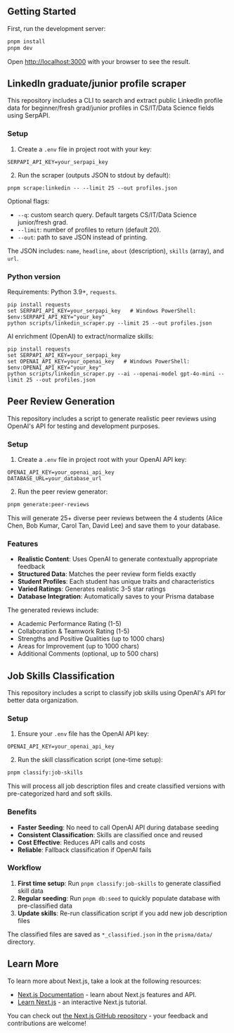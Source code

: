 ## Getting Started

First, run the development server:

```bash
pnpm install
pnpm dev
```

Open [http://localhost:3000](http://localhost:3000) with your browser to see the result.

## LinkedIn graduate/junior profile scraper

This repository includes a CLI to search and extract public LinkedIn profile data for beginner/fresh grad/junior profiles in CS/IT/Data Science fields using SerpAPI.

### Setup

1. Create a `.env` file in project root with your key:

```
SERPAPI_API_KEY=your_serpapi_key
```

2. Run the scraper (outputs JSON to stdout by default):

```
pnpm scrape:linkedin -- --limit 25 --out profiles.json
```

Optional flags:
- `--q`: custom search query. Default targets CS/IT/Data Science junior/fresh grad.
- `--limit`: number of profiles to return (default 20).
- `--out`: path to save JSON instead of printing.

The JSON includes: `name`, `headline`, `about` (description), `skills` (array), and `url`.

### Python version

Requirements: Python 3.9+, `requests`.

```
pip install requests
set SERPAPI_API_KEY=your_serpapi_key   # Windows PowerShell: $env:SERPAPI_API_KEY="your_key"
python scripts/linkedin_scraper.py --limit 25 --out profiles.json
```

AI enrichment (OpenAI) to extract/normalize skills:

```
pip install requests
set SERPAPI_API_KEY=your_serpapi_key
set OPENAI_API_KEY=your_openai_key   # Windows PowerShell: $env:OPENAI_API_KEY="your_key"
python scripts/linkedin_scraper.py --ai --openai-model gpt-4o-mini --limit 25 --out profiles.json
```

## Peer Review Generation

This repository includes a script to generate realistic peer reviews using OpenAI's API for testing and development purposes.

### Setup

1. Create a `.env` file in project root with your OpenAI API key:

```
OPENAI_API_KEY=your_openai_api_key
DATABASE_URL=your_database_url
```

2. Run the peer review generator:

```bash
pnpm generate:peer-reviews
```

This will generate 25+ diverse peer reviews between the 4 students (Alice Chen, Bob Kumar, Carol Tan, David Lee) and save them to your database.

### Features

- **Realistic Content**: Uses OpenAI to generate contextually appropriate feedback
- **Structured Data**: Matches the peer review form fields exactly
- **Student Profiles**: Each student has unique traits and characteristics
- **Varied Ratings**: Generates realistic 3-5 star ratings
- **Database Integration**: Automatically saves to your Prisma database

The generated reviews include:
- Academic Performance Rating (1-5)
- Collaboration & Teamwork Rating (1-5) 
- Strengths and Positive Qualities (up to 1000 chars)
- Areas for Improvement (up to 1000 chars)
- Additional Comments (optional, up to 500 chars)

## Job Skills Classification

This repository includes a script to classify job skills using OpenAI's API for better data organization.

### Setup

1. Ensure your `.env` file has the OpenAI API key:
```
OPENAI_API_KEY=your_openai_api_key
```

2. Run the skill classification script (one-time setup):
```bash
pnpm classify:job-skills
```

This will process all job description files and create classified versions with pre-categorized hard and soft skills.

### Benefits

- **Faster Seeding**: No need to call OpenAI API during database seeding
- **Consistent Classification**: Skills are classified once and reused
- **Cost Effective**: Reduces API calls and costs
- **Reliable**: Fallback classification if OpenAI fails

### Workflow

1. **First time setup**: Run `pnpm classify:job-skills` to generate classified skill data
2. **Regular seeding**: Run `pnpm db:seed` to quickly populate database with pre-classified data
3. **Update skills**: Re-run classification script if you add new job description files

The classified files are saved as `*_classified.json` in the `prisma/data/` directory.

## Learn More

To learn more about Next.js, take a look at the following resources:

- [Next.js Documentation](https://nextjs.org/docs) - learn about Next.js features and API.
- [Learn Next.js](https://nextjs.org/learn) - an interactive Next.js tutorial.

You can check out [the Next.js GitHub repository](https://github.com/vercel/next.js/) - your feedback and contributions are welcome!